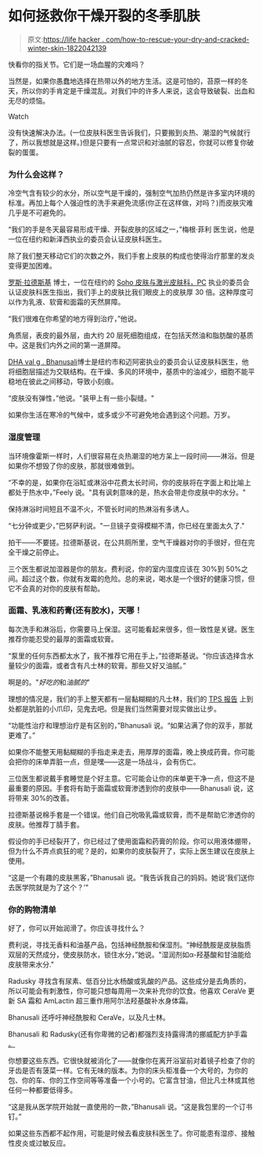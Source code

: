 # 如何拯救你干燥开裂的冬季肌肤

> 原文:[https://life hacker . com/how-to-rescue-your-dry-and-cracked-winter-skin-1822042139](https://lifehacker.com/how-to-rescue-your-dry-and-cracked-winter-skin-1822042139)

快看你的指关节。它们是一场血腥的灾难吗？

当然是，如果你愚蠢地选择在热带以外的地方生活。这是可怕的，苔原一样的冬天，所以你的手肯定是干燥混乱。对我们中的许多人来说，这会导致破裂、出血和无尽的烦恼。

Watch

没有快速解决办法。(一位皮肤科医生告诉我们，只要搬到炎热、潮湿的气候就行了，所以我想就是这样。)但是只要有一点常识和对油腻的容忍，你就可以修复你破裂的蛋蛋。

### 为什么会这样？

冷空气含有较少的水分，所以空气是干燥的，强制空气加热仍然是许多室内环境的标准。再加上每个人强迫性的洗手来避免流感(你正在这样做，对吗？)而皮肤灾难几乎是不可避免的。

“我们的手是冬天最容易形成干燥、开裂皮肤的区域之一，”梅根·菲利 医生说，他是一位在纽约和新泽西执业的委员会认证皮肤科医生。

除了我们整天移动它们的次数之外，我们手套上皮肤的构成也使得治疗那里的发炎变得更加困难。

[罗斯·拉德斯基](https://www.instagram.com/rossraduskymd/) 博士，一位在纽约的 [Soho 皮肤与激光皮肤科，PC](https://www.sohoderm.com/dr-radusky) 执业的委员会认证皮肤科医生指出，我们手上的皮肤比我们眼皮上的皮肤厚 30 倍。这种厚度可以作为乳液、软膏和面霜的天然屏障。

“我们很难在你希望的地方得到治疗，”他说。

角质层，表皮的最外层，由大约 20 层死细胞组成，在包括天然油和脂肪酸的基质中。这是我们内外之间的第一道屏障。

[DHA val g . Bhanusali](http://www.bhanusalimd.com/)博士是纽约市和迈阿密执业的委员会认证皮肤科医生，他将细胞层描述为交联结构。在干燥、多风的环境中，基质中的油减少，细胞不能平稳地在彼此之间移动，导致小刻痕。

“皮肤没有弹性，”他说。"装甲上有一些小裂缝。"

如果你生活在寒冷的气候中，或多或少不可避免地会遇到这个问题。万岁。

### **湿度管理**

当环境像霍斯一样时，人们很容易在炎热潮湿的地方呆上一段时间——淋浴。但是如果你不想毁了你的皮肤，那就很难做到。

“不幸的是，如果你在浴缸或淋浴中花费太长时间，你的皮肤将在字面上和比喻上都处于热水中，”Feely 说。"具有讽刺意味的是，热水会带走你皮肤中的水分。"

保持淋浴时间短且不温不火，不管长时间的热淋浴有多诱人。

“七分钟或更少，”巴努萨利说。"一旦镜子变得模糊不清，你已经在里面太久了."

拍干——不要搓。拉德斯基说，在公共厕所里，空气干燥器对你的手很好，但在完全干燥之前停止。

三个医生都说加湿器是你的朋友。费利说，你的室内湿度应该在 30%到 50%之间。超过这个数，你就有发霉的危险。总的来说，喝水是一个很好的健康习惯，但它不会真的对你的皮肤有帮助。

### 面霜、乳液和药膏(还有胶水)，天哪！

每次洗手和淋浴后，你需要马上保湿。这可能看起来很多，但一致性是关键。医生推荐你能忍受的最厚的面霜或软膏。

“泵里的任何东西都太水了，我不推荐它用在手上，”拉德斯基说。“你应该选择含水量较少的面霜，或者含有凡士林的软膏。那些又好又油腻。”

啊是的。"*好吃的*和*油腻的*"

理想的情况是，我们的手上整天都有一层黏糊糊的凡士林，我们的 [TPS 报告](https://www.youtube.com/watch?v=Fy3rjQGc6lA) 上到处都是肮脏的小爪印，见鬼去吧。但是我们当然需要对现实做出让步。

“功能性治疗和理想治疗是有区别的，”Bhanusali 说。“如果沾满了你的双手，那就更难了。”

如果你不能整天用黏糊糊的手指走来走去，用厚厚的面霜，晚上换成药膏。你可能会把你的床单弄脏一点，但是嘿——这是一场战斗，会有伤亡。

三位医生都说戴手套睡觉是个好主意。它可能会让你的床单更干净一点，但这不是最重要的原因。手套将有助于面霜或软膏渗透到你的皮肤中——Bhanusali 说，这将带来 30%的改善。

拉德斯基说棉手套是一个错误。他们自己吮吸乳霜或软膏，而不是帮助它渗透你的皮肤。他推荐丁腈手套。

假设你的手已经裂开了，你已经过了使用面霜和药膏的阶段。你可以用液体绷带，但为什么不弄点疯狂的呢？是的，如果你的皮肤裂开了，实际上医生建议在皮肤上使用。

“这是一个有趣的皮肤黑客，”Bhanusali 说。“我告诉我自己的妈妈。她说‘我们送你去医学院就是为了这个？’"

### 你的购物清单

好了，你可以开始润滑了。你应该寻找什么？

费利说，寻找无香料和油基产品，包括神经酰胺和保湿剂。“神经酰胺是皮肤脂质双层的天然成分，使皮肤防水，锁住水分，”她说。"湿润剂如α-羟基酸和甘油能给皮肤带来水分."

Radusky 寻找含有尿素、低百分比水杨酸或乳酸的产品。这些成分是去角质的，所以可能会有刺激性，你可能只想每周用一次来补充你的饮食。他喜欢 CeraVe 更新 SA 霜和 AmLactin 超三重作用阿尔法羟基酸补水身体霜。

Bhanusali 还呼吁神经酰胺和 CeraVe，以及凡士林。

Bhanusali 和 Radusky(还有你卑微的记者)都强烈支持露得清的挪威配方护手霜 [。](https://www.neutrogena.com/skin/skin-bath/norwegian-formula-hand-cream/6801290.html)

你想要这些东西。它很快就被消化了——就像你在离开浴室前对着镜子检查了你的牙齿是否有菠菜一样。它有无味的版本。为你的床头柜准备一个大号的，为你的包、你的车、你的工作空间等等准备一个小号的。它富含甘油，但比凡士林或其他任何一种都要低得多。

“这是我从医学院开始就一直使用的一款，”Bhanusali 说。“这是我包里的一个订书钉。”

如果这些东西都不起作用，可能是时候去看皮肤科医生了。你可能患有湿疹、接触性皮炎或过敏反应。